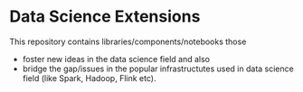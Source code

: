 # Data Science Extensions

This repository contains libraries/components/notebooks those
- foster new ideas in the data science field and also
- bridge the gap/issues in the popular infrastructutes used in data science field (like Spark, Hadoop, Flink etc).
